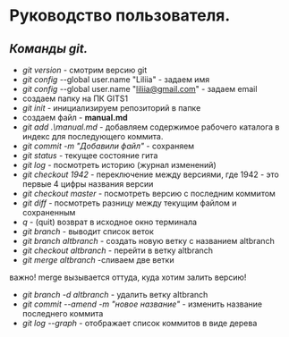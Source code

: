 # Руководство пользователя.
## *Команды git.*
* *git version* - смотрим версию git
* *git config* --global user.name "Liliia" - задаем имя
* *git config* --global user.name "liliia@gmail.com" - задаем email
* создаем папку на ПК GITS1
* *git init* - инициализируем репозиторий в папке
* создаем файл - **manual.md**
* *git add .\manual.md* - добавляем содержимое рабочего каталога в индекс для последующего коммита.
* *git commit -m "Добавили файл"* - сохраняем
* *git status* - текущее состояние гита
* *git log* - посмотреть историю (журнал изменений)
* *git checkout 1942* - переключение между версиями, где 1942 - это первые 4 цифры названия версии
* *git checkout master* - посмотреть версию с последним коммитом
* *git diff* - посмотреть разницу между текущим файлом и сохраненным
* *q* - (quit) возврат в исходное окно терминала
* *git branch* - выводит список веток
* *git branch altbranch* - создать новую ветку с названием altbranch 
* *git checkout altbranch* - перейти в ветку altbranch
* *git merge altbranch* -сливаем две ветки

важно! merge вызывается оттуда, куда хотим залить версию!

* *git branch -d altbranch* - удалить ветку altbranch
* *git commit --amend -m "новое название"* - изменить название последнего коммита
* *git log --graph* - отображает список коммитов в виде дерева
